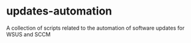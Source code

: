 # updates-automation
A collection of scripts related to the automation of software updates for WSUS and SCCM
